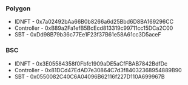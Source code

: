 ### Polygon
- IDNFT - 0x7a02492bAa66B0b8266a6d25Bbd6D8BA169296CC
- Controller - 0xB89a2Fa1efB5BcEcd813319c99711cc15DCa2C00
- SBT - 0xDd98B79b36c77Ee1F23f37B61e58A61cc3D5aceF

### BSC
- IDNFT - 0x3E05584358f0Fbfc1909aDE5aCfFBAB7842BdfDc
- Controller - 0x81DCd47EdAD7e30864C7d3f84032368954889B90
- SBT - 0x0550082C40C6A04096B62116f227D110A699967B